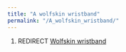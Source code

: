 ```yaml
---
title: "A wolfskin wristband"
permalink: "/A_wolfskin_wristband/"
---
```


1.  REDIRECT [Wolfskin wristband](Wolfskin_wristband "wikilink")